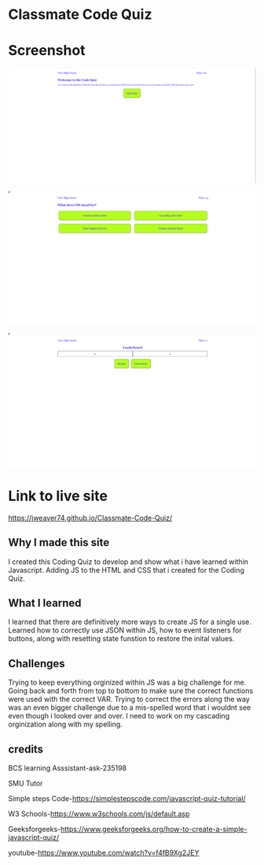 # Classmate Code Quiz




# Screenshot
![First page](assets/images/Quiz%20frist%20page.png),
![Questions Page](assets/images/questions%20page.png),
![Score Page](assets/images/score%20page.png)



# Link to live site
https://jweaver74.github.io/Classmate-Code-Quiz/


## Why I made this site
I created this Coding Quiz to develop and show what i have learned within Javascript.
Adding JS to the HTML and CSS that i created for the Coding Quiz.

## What I learned
I learned that there are definitively more ways to create JS for a single use.  Learned how to correctly use JSON within JS, 
how to event listeners for buttons, along with resetting state funstion to restore the inital values.


## Challenges 
Trying to keep everything orginized within JS was a big challenge for me. Going back and forth from top to bottom to make sure the 
correct functions were used with the correct VAR. Trying to correct the errors along the way was an even bigger challenge due to 
a mis-spelled word that i wouldnt see even though i looked over and over. I need to work on my cascading orginization along with my spelling.


## credits
BCS learning Asssistant-ask-235198

SMU Tutor

Simple steps Code-https://simplestepscode.com/javascript-quiz-tutorial/

W3 Schools-https://www.w3schools.com/js/default.asp

Geeksforgeeks-https://www.geeksforgeeks.org/how-to-create-a-simple-javascript-quiz/

youtube-https://www.youtube.com/watch?v=f4fB9Xg2JEY